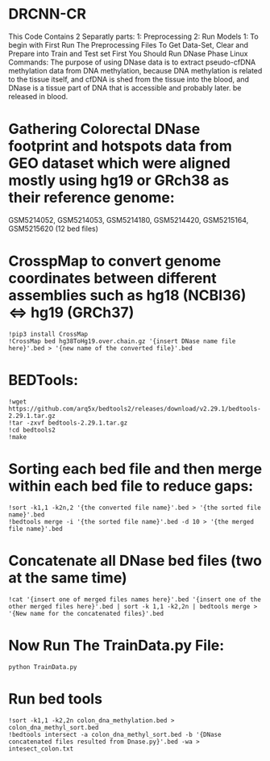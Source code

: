 # DRCNN-CR
This Code Contains 2 Separatly parts:
1: Preprocessing
2: Run Models
1: To begin with First Run The Preprocessing Files To Get Data-Set, Clear and Prepare into Train and Test set
First You Should Run DNase Phase Linux Commands:
The purpose of using DNase data is to extract pseudo-cfDNA methylation data from DNA methylation, because DNA methylation is related to the tissue itself, and cfDNA is shed from the tissue into the blood, and DNase is a tissue part of DNA that is accessible and probably later. be released in blood.

 # Gathering Colorectal DNase footprint and hotspots data from GEO dataset which were aligned mostly using hg19 or GRch38 as their reference genome: 
GSM5214052, GSM5214053, GSM5214180, GSM5214420, GSM5215164, GSM5215620 (12 bed files)

# CrosspMap to convert genome coordinates between different assemblies such as hg18 (NCBI36) <=> hg19 (GRCh37)
```
!pip3 install CrossMap
!CrossMap bed hg38ToHg19.over.chain.gz '{insert DNase name file here}'.bed > '{new name of the converted file}'.bed
```

# BEDTools:
```
!wget https://github.com/arq5x/bedtools2/releases/download/v2.29.1/bedtools-2.29.1.tar.gz
!tar -zxvf bedtools-2.29.1.tar.gz
!cd bedtools2
!make
```
# Sorting each bed file and then merge within each bed file to reduce gaps:
```
!sort -k1,1 -k2n,2 '{the converted file name}'.bed > '{the sorted file name}'.bed
!bedtools merge -i '{the sorted file name}'.bed -d 10 > '{the merged file name}'.bed
```
# Concatenate all DNase bed files (two at the same time)
```
!cat '{insert one of merged files names here}'.bed '{insert one of the other merged files here}'.bed | sort -k 1,1 -k2,2n | bedtools merge > '{New name for the concatenated files}'.bed
```
# Now Run The TrainData.py File:
```
python TrainData.py
```
# Run bed tools
```
!sort -k1,1 -k2,2n colon_dna_methylation.bed > colon_dna_methyl_sort.bed
!bedtools intersect -a colon_dna_methyl_sort.bed -b '{DNase concatenated files resulted from Dnase.py}'.bed -wa > intesect_colon.txt
```
